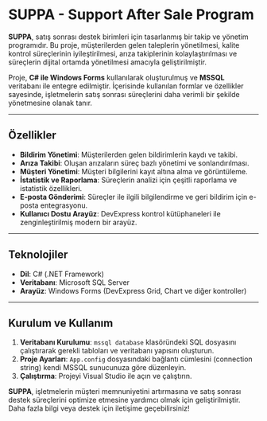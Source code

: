 # SUPPA - Support After Sale Program

**SUPPA**, satış sonrası destek birimleri için tasarlanmış bir takip ve yönetim programıdır. Bu proje, müşterilerden gelen taleplerin yönetilmesi, kalite kontrol süreçlerinin iyileştirilmesi, arıza takiplerinin kolaylaştırılması ve süreçlerin dijital ortamda yönetilmesi amacıyla geliştirilmiştir.

Proje, **C# ile Windows Forms** kullanılarak oluşturulmuş ve **MSSQL** veritabanı ile entegre edilmiştir. İçerisinde kullanılan formlar ve özellikler sayesinde, işletmelerin satış sonrası süreçlerini daha verimli bir şekilde yönetmesine olanak tanır.

---

## Özellikler
- **Bildirim Yönetimi**: Müşterilerden gelen bildirimlerin kaydı ve takibi.
- **Arıza Takibi**: Oluşan arızaların süreç bazlı yönetimi ve sonlandırılması.
- **Müşteri Yönetimi**: Müşteri bilgilerini kayıt altına alma ve görüntüleme.
- **İstatistik ve Raporlama**: Süreçlerin analizi için çeşitli raporlama ve istatistik özellikleri.
- **E-posta Gönderimi**: Süreçler ile ilgili bilgilendirme ve geri bildirim için e-posta entegrasyonu.
- **Kullanıcı Dostu Arayüz**: DevExpress kontrol kütüphaneleri ile zenginleştirilmiş modern bir arayüz.

---

## Teknolojiler
- **Dil**: C# (.NET Framework)
- **Veritabanı**: Microsoft SQL Server
- **Arayüz**: Windows Forms (DevExpress Grid, Chart ve diğer kontroller)


---

## Kurulum ve Kullanım
1. **Veritabanı Kurulumu**: `mssql database` klasöründeki SQL dosyasını çalıştırarak gerekli tabloları ve veritabanı yapısını oluşturun.
2. **Proje Ayarları**: `App.config` dosyasındaki bağlantı cümlesini (connection string) kendi MSSQL sunucunuza göre düzenleyin.
3. **Çalıştırma**: Projeyi Visual Studio ile açın ve çalıştırın.



**SUPPA**, işletmelerin müşteri memnuniyetini artırmasına ve satış sonrası destek süreçlerini optimize etmesine yardımcı olmak için geliştirilmiştir. Daha fazla bilgi veya destek için iletişime geçebilirsiniz!
